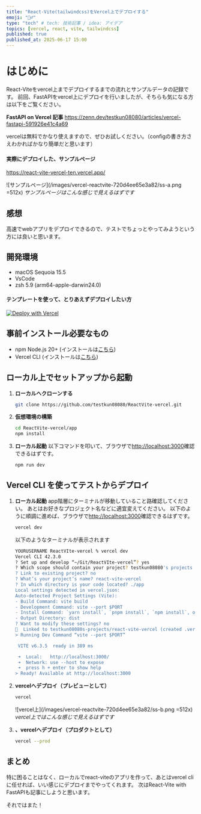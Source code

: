 ```yaml
---
title: "React-Vite(tailwindcss)をVercel上でデプロイする"
emoji: "🏄‍♂️"
type: "tech" # tech: 技術記事 / idea: アイデア
topics: [vercel, react, vite, tailwindcss]
published: true
published_at: 2025-06-17 15:00
---
```



# はじめに
React-Viteをvercel上までデプロイするまでの流れとサンプルデータの記録です。
前回、FastAPIをvercel上にデプロイを行いましたが、そちらも気になる方は以下をご覧ください。

**FastAPI on Vercel 記事**
https://zenn.dev/testkun08080/articles/vercel-fastapi-591926e41c4a69

vercelは無料でかなり使えますので、ぜひお試しください。（configの書き方さえわかればかなり簡単だと思います）


#### 実際にデプロイした、サンプルページ
https://react-vite-vercel-ten.vercel.app/

![サンプルページ](/images/vercel-reactvite-720d4ee65e3a82/ss-a.png =512x)
*サンプルページはこんな感じで見えるはずです*


## 感想
高速でwebアプリをデプロイできるので、テストでちょっとやってみようという方には良いと思います。

## 開発環境
- macOS Sequoia 15.5
- VsCode
- zsh 5.9 (arm64-apple-darwin24.0)

#### テンプレートを使って、とりあえずデプロイしたい方

[![Deploy with Vercel](https://vercel.com/button)](https://vercel.com/import/git?s=https://github.com/testkun08080/ReactVite-vercel)


## 事前インストール必要なもの

- npm Node.js 20+ (インストールは[こちら](https://nodejs.org/en/download/))
- Vercel CLI (インストールは[こちら](https://vercel.com/docs/cli#installing-vercel-cli/))

## ローカル上でセットアップから起動

1. **ローカルへクローンする**
    ```bash
    git clone https://github.com/testkun08080/ReactVite-vercel.git
   ```

2. **仮想環境の構築**
    ```bash
    cd ReactVite-vercel/app
    npm install
   ```
3. **ローカル起動**
   以下コマンドを叩いて、ブラウザで<http://localhost:3000>確認できるはずです。
    ```bash
    npm run dev
   ```

## Vercel CLI を使ってテストからデプロイ

1. **ローカル起動**
   app階層にターミナルが移動していること路確認してください。
   あとはお好きなプロジェクト名などに適宜変えてください。
   以下のように順調に進めば、ブラウザで<http://localhost:3000>確認できるはずです。
    ```bash
    vercel dev
   ```
   以下のようなターミナルが表示されます
    ```bash
    YOURUSERNAME ReactVIte-vercel % vercel dev
    Vercel CLI 42.3.0
    ? Set up and develop “~/Git/ReactVIte-vercel”? yes
    ? Which scope should contain your project? testkun08080's projects
    ? Link to existing project? no
    ? What’s your project’s name? react-vite-vercel
    ? In which directory is your code located? ./app
    Local settings detected in vercel.json:
    Auto-detected Project Settings (Vite): 
    - Build Command: vite build
   - Development Command: vite --port $PORT
   - Install Command: `yarn install`, `pnpm install`, `npm install`, or `bun install`
   - Output Directory: dist
   ? Want to modify these settings? no
   🔗  Linked to testkun08080s-projects/react-vite-vercel (created .vercel)
   > Running Dev Command “vite --port $PORT”

     VITE v6.3.5  ready in 389 ms

     ➜  Local:   http://localhost:3000/
     ➜  Network: use --host to expose
     ➜  press h + enter to show help
   > Ready! Available at http://localhost:3000
      ```

2. **vercelへデプロイ（プレビューとして）**
    ```bash
    vercel
   ```

   ![vercel上](/images/vercel-reactvite-720d4ee65e3a82/ss-b.png =512x)
   *vercel上ではこんな感じで見えるはずです*

3. **、vercelへデプロイ（プロダクトとして）**
    ```bash
    vercel --prod
   ```

## まとめ
特に困ることはなく、ローカルでreact-viteのアプリを作って、あとはvercel cliに任せれば、いい感じにデプロイまでやってくれます。
次はReact-Vite with FastAPIも記事にしようと思います。

それではまた！